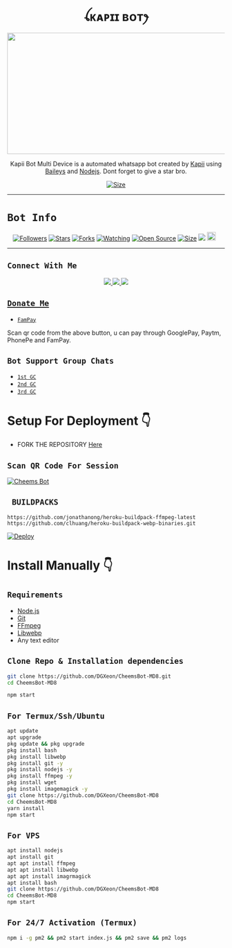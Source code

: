 

<h1 align="center">ꪶᴋᴀᴘɪɪ ʙᴏᴛꫂ<br></h1>
<p align="center">
<img src="[https://i.ibb.co/cLtCXVm/cheemspic.jpg](https://ibb.co.com/fqLgHzP)" width="540" height="280" />
</p>

<p align="center">
Kapii Bot Multi Device is a automated whatsapp bot created by <a href="https://github.com/mocpiid" target="_blank">Kapii</a> using <a href="https://github.com/adiwajshing/Baileys" target="_blank">Baileys</a> and <a href="https://github.com/nodejs" target="_blank">Nodejs</a>. Dont forget to give a star bro.
</p>

<p align="center">
<a href="https://youtu.be"><img title="Size" src=""></a>
</p>

------

# ```Bot Info```
<p align="center">
<a href="https://github.com/mocpiid/followers"><img title="Followers" src="https://img.shields.io/github/followers/mocpiid?color=red&style=flat-square"></a>
<a href="https://github.com/mocpiid/rimuruv1/stargazers/"><img title="Stars" src="https://img.shields.io/github/stars/mocpiid/rimuruv1?color=blue&style=flat-square"></a>
<a href="https://github.com/mocpiid//network/members"><img title="Forks" src="https://img.shields.io/github/forks/mocpiid/rimuruv1?color=red&style=flat-square"></a>
<a href="https://github.com/mocpiid/rimuruv1/watchers"><img title="Watching" src="https://img.shields.io/github/watchers/mocpiid/rimuruv1?label=Watchers&color=blue&style=flat-square"></a>
<a href="https://github.com/mocpiid/rimuruv1"><img title="Open Source" src="https://img.shields.io/badge/Author-Kapii%20Bot%20Inc.-red?v=103"></a>
<a href="https://github.com/DGXeon/CheemsBot-MD8/"><img title="Size" src="https://img.shields.io/github/repo-size/DGXeon/CheemsBot-MD8?style=flat-square&color=green"></a>
<a href="https://hits.seeyoufarm.com"><img src="https://hits.seeyoufarm.com/api/count/incr/badge.svg?url=https%3A%2F%2Fgithub.com%2FDGXeon%2FCheemsBot-MD8&count_bg=%2379C83D&title_bg=%23555555&icon=probot.svg&icon_color=%2300FF6D&title=hits&edge_flat=false"/></a>
<a href="https://github.com/DGXeon/CheemsBot-MD8/graphs/commit-activity"><img height="20" src="https://img.shields.io/badge/Maintained%3F-yes-green.svg"></a>&nbsp;&nbsp;
</p>
<p align='center'>
    </p>

-------

## ```Connect With Me```
<p align="center">
<a href="https://wa.me/916909137213"><img src="https://img.shields.io/badge/Contact Xeon-25D366?style=for-the-badge&logo=whatsapp&logoColor=white" />
<a href="https://chat.whatsapp.com/Kjm8rnDFcpb04gQNSTbW2d"><img src="https://img.shields.io/badge/Join Official GC-25D366?style=for-the-badge&logo=whatsapp&logoColor=white" />
<a href="https://youtube.com/channel/UCvAo9TZ0Pw9vrJ_0WYRyO3A"><img src="https://img.shields.io/badge/Subscribe Xeon-ff0000?style=for-the-badge&logo=youtube&logoColor=ff000000&link=https://youtube.com/@DGXeon" /><br>
</p>

## ```Donate Me```

- [`FamPay`](https://i.ibb.co/w46VQ8D/Picsart-22-10-08-06-46-30-674.jpg)

<p align="left">
Scan qr code from the above button, u can pay through GooglePay, Paytm, PhonePe and FamPay.
</p>

## ```Bot Support Group Chats```

- [`1st GC`](https://chat.whatsapp.com/Dc2qyVeK8JbJq8Gr3U1pKH)
- [`2nd GC`](https://chat.whatsapp.com/BW0o3ZyiAF5Azb1bIqG9Ue)
- [`3rd GC`](https://chat.whatsapp.com/KMymhLdGcjPHihOkrfHW7q)

# Setup For Deployment 👇

- FORK THE REPOSITORY [Here](https://github.com/DGXeon/CheemsBot-MD8/fork)

## `Scan QR Code For Session`
[![Cheems Bot](https://repl.it/badge/github/quiec/whatsasena)](https://replit.com/@DGXeon/Cheems-Bot-Multi-Auth-Session-Generator?v=1)

## ` BUILDPACKS`

```
https://github.com/jonathanong/heroku-buildpack-ffmpeg-latest
https://github.com/clhuang/heroku-buildpack-webp-binaries.git
```

[![Deploy](https://www.herokucdn.com/deploy/button.svg)](https://heroku.com/deploy?template=https://github.com/DGXeon/CheemsBot-MD8/)

# Install Manually 👇
## `Requirements`
* [Node.js](https://nodejs.org/en/)
* [Git](https://git-scm.com/downloads)
* [FFmpeg](https://github.com/BtbN/FFmpeg-Builds/releases/download/autobuild-2020-12-08-13-03/ffmpeg-n4.3.1-26-gca55240b8c-win64-gpl-4.3.zip)
* [Libwebp](https://developers.google.com/speed/webp/download)
* Any text editor
## `Clone Repo & Installation dependencies`
```bash
git clone https://github.com/DGXeon/CheemsBot-MD8.git
cd CheemsBot-MD8

npm start
```
## `For Termux/Ssh/Ubuntu`
```bash
apt update
apt upgrade
pkg update && pkg upgrade
pkg install bash
pkg install libwebp
pkg install git -y
pkg install nodejs -y 
pkg install ffmpeg -y 
pkg install wget
pkg install imagemagick -y
git clone https://github.com/DGXeon/CheemsBot-MD8
cd CheemsBot-MD8
yarn install
npm start
```
## `For VPS`
```bash
apt install nodejs 
apt install git 
apt apt install ffmpeg 
apt apt install libwebp 
apt apt install imagrmagick
apt install bash
git clone https://github.com/DGXeon/CheemsBot-MD8
cd CheemsBot-MD8
npm start
```
## `For 24/7 Activation (Termux)`
```bash
npm i -g pm2 && pm2 start index.js && pm2 save && pm2 logs
```
